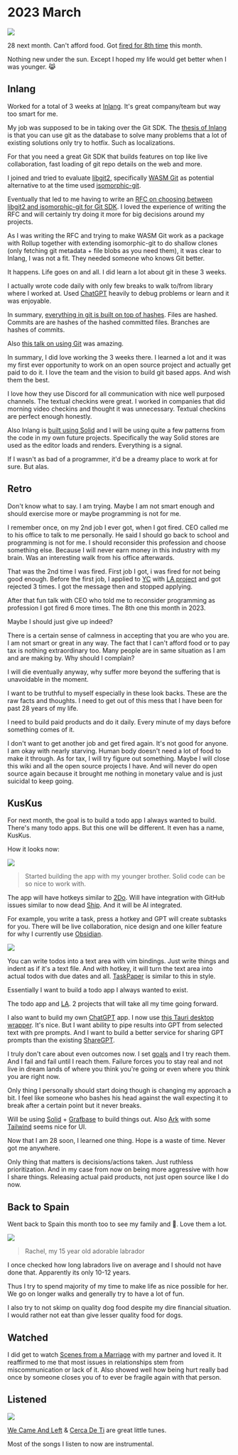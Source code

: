 # 2023 March

![](https://images.nikiv.dev/broke-again-23.jpeg)

28 next month. Can't afford food. Got [fired for 8th time](../../health/depression.md) this month.

Nothing new under the sun. Except I hoped my life would get better when I was younger. 😹

## Inlang

Worked for a total of 3 weeks at [Inlang](https://inlang.com/). It's great company/team but way too smart for me.

My job was supposed to be in taking over the Git SDK. The [thesis of Inlang](https://www.youtube.com/watch?v=CZr6A5gwmFs) is that you can use git as the database to solve many problems that a lot of existing solutions only try to hotfix. Such as localizations.

For that you need a great Git SDK that builds features on top like live collaboration, fast loading of git repo details on the web and more.

I joined and tried to evaluate [libgit2](https://libgit2.org/), specifically [WASM Git](https://github.com/petersalomonsen/wasm-git) as potential alternative to at the time used [isomorphic-git](https://isomorphic-git.org/).

Eventually that led to me having to write an [RFC on choosing between libgit2 and isomorphic-git for Git SDK](https://github.com/inlang/inlang/pull/455). I loved the experience of writing the RFC and will certainly try doing it more for big decisions around my projects.

As I was writing the RFC and trying to make WASM Git work as a package with Rollup together with extending isomorphic-git to do shallow clones (only fetching git metadata + file blobs as you need them), it was clear to Inlang, I was not a fit. They needed someone who knows Git better.

It happens. Life goes on and all. I did learn a lot about git in these 3 weeks.

I actually wrote code daily with only few breaks to walk to/from library where I worked at. Used [ChatGPT](../../machine-learning/chatgpt.md) heavily to debug problems or learn and it was enjoyable.

In summary, [everything in git is built on top of hashes](https://www.youtube.com/watch?v=ig5E8CcdM9g). Files are hashed. Commits are are hashes of the hashed committed files. Branches are hashes of commits.

Also [this talk on using Git](https://www.youtube.com/watch?v=4EOZvow1mk4) was amazing.

In summary, I did love working the 3 weeks there. I learned a lot and it was my first ever opportunity to work on an open source project and actually get paid to do it. I love the team and the vision to build git based apps. And wish them the best.

I love how they use Discord for all communication with nice well purposed channels. The textual checkins were great. I worked in companies that did morning video checkins and thought it was unnecessary. Textual checkins are perfect enough honestly.

Also Inlang is [built using Solid](https://github.com/inlang/inlang) and I will be using quite a few patterns from the code in my own future projects. Specifically the way Solid stores are used as the editor loads and renders. Everything is a signal.

If I wasn't as bad of a programmer, it'd be a dreamy place to work at for sure. But alas.

## Retro

Don't know what to say. I am trying. Maybe I am not smart enough and should exercise more or maybe programming is not for me.

I remember once, on my 2nd job I ever got, when I got fired. CEO called me to his office to talk to me personally. He said I should go back to school and programming is not for me. I should reconsider this profession and choose something else. Because I will never earn money in this industry with my brain. Was an interesting walk from his office afterwards.

That was the 2nd time I was fired. First job I got, i was fired for not being good enough. Before the first job, I applied to [YC](https://www.ycombinator.com/) with [LA project](../../ideas/learn-anything.md) and got rejected 3 times. I got the message then and stopped applying.

After that fun talk with CEO who told me to reconsider programming as profession I got fired 6 more times. The 8th one this month in 2023.

Maybe I should just give up indeed?

There is a certain sense of calmness in accepting that you are who you are. I am not smart or great in any way. The fact that I can't afford food or to pay tax is nothing extraordinary too. Many people are in same situation as I am and are making by. Why should I complain?

I will die eventually anyway, why suffer more beyond the suffering that is unavoidable in the moment.

I want to be truthful to myself especially in these look backs. These are the raw facts and thoughts. I need to get out of this mess that I have been for past 28 years of my life.

I need to build paid products and do it daily. Every minute of my days before something comes of it.

I don't want to get another job and get fired again. It's not good for anyone. I am okay with nearly starving. Human body doesn't need a lot of food to make it through. As for tax, I will try figure out something. Maybe I will close this wiki and all the open source projects I have. And will never do open source again because it brought me nothing in monetary value and is just suicidal to keep going.

## KusKus

For next month, the goal is to build a todo app I always wanted to build. There's many todo apps. But this one will be different. It even has a name, KusKus.

How it looks now:

![](https://images.nikiv.dev/kuskus-start-23.png)

> Started building the app with my younger brother. Solid code can be so nice to work with.

The app will have hotkeys similar to [2Do](../../macOS/apps/2do.md). Will have integration with GitHub issues similar to now dead [Ship](https://www.realartists.com/blog/ship-20.html). And it will be AI integrated.

For example, you write a task, press a hotkey and GPT will create subtasks for you. There will be live collaboration, nice design and one killer feature for why I currently use [Obsidian](../../tools/obsidian.md).

![](https://images.nikiv.dev/obsidian-todo-setup-23.png)

You can write todos into a text area with vim bindings. Just write things and indent as if it's a text file. And with hotkey, it will turn the text area into actual todos with due dates and all. [TaskPaper](https://www.taskpaper.com/) is similar to this in style.

Essentially I want to build a todo app I always wanted to exist.

The todo app and [LA](../../ideas/learn-anything.md). 2 projects that will take all my time going forward.

I also want to build my own [ChatGPT](../../machine-learning/chatgpt.md) app. I now use [this Tauri desktop wrapper](https://github.com/lencx/ChatGPT). It's nice. But I want ability to pipe results into GPT from selected text with pre prompts. And I want to build a better service for sharing GPT prompts than the existing [ShareGPT](https://sharegpt.com/).

I truly don't care about even outcomes now. I set [goals](../../focusing/goals.md) and I try reach them. And I fail and fail until I reach them. Failure forces you to stay real and not live in dream lands of where you think you're going or even where you think you are right now.

Only thing I personally should start doing though is changing my approach a bit. I feel like someone who bashes his head against the wall expecting it to break after a certain point but it never breaks.

Will be using [Solid](../../programming-languages/javascript/js-libraries/solid.md) + [Grafbase](../../networking/graphql/grafbase.md) to build things out. Also [Ark](https://github.com/chakra-ui/ark) with some [Tailwind](../../front-end/css/tailwind-css.md) seems nice for UI.

Now that I am 28 soon, I learned one thing. Hope is a waste of time. Never got me anywhere.

Only thing that matters is decisions/actions taken. Just ruthless prioritization. And in my case from now on being more aggressive with how I share things. Releasing actual paid products, not just open source like I do now.

## Back to Spain

Went back to Spain this month too to see my family and 🐶. Love them a lot.

![](https://images.nikiv.dev/rachel-outside-march23.jpeg)

> Rachel, my 15 year old adorable labrador

I once checked how long labradors live on average and I should not have done that. Apparently its only 10-12 years.

Thus I try to spend majority of my time to make life as nice possible for her. We go on longer walks and generally try to have a lot of fun.

I also try to not skimp on quality dog food despite my dire financial situation. I would rather not eat than give lesser quality food for dogs.

## Watched

I did get to watch [Scenes from a Marriage](https://trakt.tv/shows/scenes-from-a-marriage-2021) with my partner and loved it. It reaffirmed to me that most issues in relationships stem from miscommunication or lack of it. Also showed well how being hurt really bad once by someone closes you of to ever be fragile again with that person.

## Listened

![](https://images.nikiv.dev/listened-march-23.png)

[We Came And Left](https://open.spotify.com/track/2bKVbvI4F0FktcUXrQ9vIe) & [Cerca De Ti](https://open.spotify.com/track/4LY7VZhDLlRpsUlBIOZ7Ew) are great little tunes.

Most of the songs I listen to now are instrumental.
